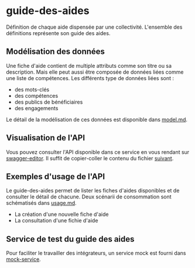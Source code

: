 # guide-des-aides

Définition de chaque aide dispensée par une collectivité.
L'ensemble des définitions représente son guide des aides.

## Modélisation des données

Une fiche d'aide contient de multiple attributs comme son titre ou sa description. Mais elle peut aussi être composée de données liées comme une liste de compétences. Les différents type de données liées sont :
 * des mots-clés
 * des compétences
 * des publics de bénéficiaires
 * des engagements

Le détail de la modélisation de ces données est disponible dans [model.md](/MODEL.md).

## Visualisation de l'API

Vous pouvez consulter l'API disponible dans ce service en vous rendant sur [swagger-editor](https://editor.swagger.io).
Il suffit de copier-coller le contenu du fichier [suivant](https://raw.githubusercontent.com/MGDIS/guide-des-aides/master/mock-service/api/swagger/swagger.yaml).

## Exemples d'usage de l'API

Le guide-des-aides permet de lister les fiches d'aides disponibles et de consulter le détail de chacune.
Deux scénarii de consommation sont schématisés dans [usage.md](/USAGE.md).

 * La création d'une nouvelle fiche d'aide
 * La consultation d'une fichie d'aide

## Service de test du guide des aides

Pour faciliter le travailler des intégrateurs, un service mock est fourni dans [mock-service](/mock-service/README.md).
